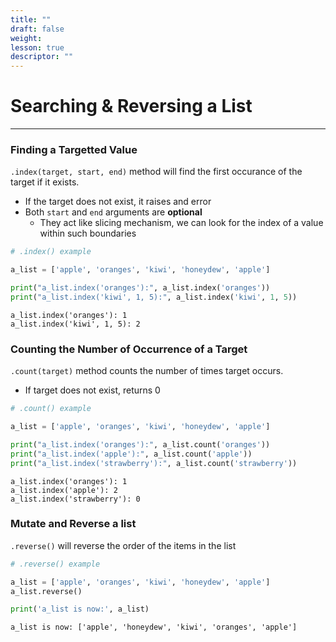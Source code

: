 ```yaml
---
title: ""
draft: false
weight:
lesson: true
descriptor: ""
---
```


# Searching & Reversing a List
---

### Finding a Targetted Value

```.index(target, start, end)``` method will find the first occurance of the target if it exists.
- If the target does not exist, it raises and error
- Both ```start``` and ```end``` arguments are __optional__
    - They act like slicing mechanism, we can look for the index of a value within such boundaries


```python
# .index() example

a_list = ['apple', 'oranges', 'kiwi', 'honeydew', 'apple']

print("a_list.index('oranges'):", a_list.index('oranges'))
print("a_list.index('kiwi', 1, 5):", a_list.index('kiwi', 1, 5))
```

    a_list.index('oranges'): 1
    a_list.index('kiwi', 1, 5): 2


### Counting the Number of Occurrence of a Target

```.count(target)``` method counts the number of times target occurs.
- If target does not exist, returns 0


```python
# .count() example

a_list = ['apple', 'oranges', 'kiwi', 'honeydew', 'apple']

print("a_list.index('oranges'):", a_list.count('oranges'))
print("a_list.index('apple'):", a_list.count('apple'))
print("a_list.index('strawberry'):", a_list.count('strawberry'))
```

    a_list.index('oranges'): 1
    a_list.index('apple'): 2
    a_list.index('strawberry'): 0


### Mutate and Reverse a list

```.reverse()``` will reverse the order of the items in the list


```python
# .reverse() example

a_list = ['apple', 'oranges', 'kiwi', 'honeydew', 'apple']
a_list.reverse()

print('a_list is now:', a_list)
```

    a_list is now: ['apple', 'honeydew', 'kiwi', 'oranges', 'apple']

